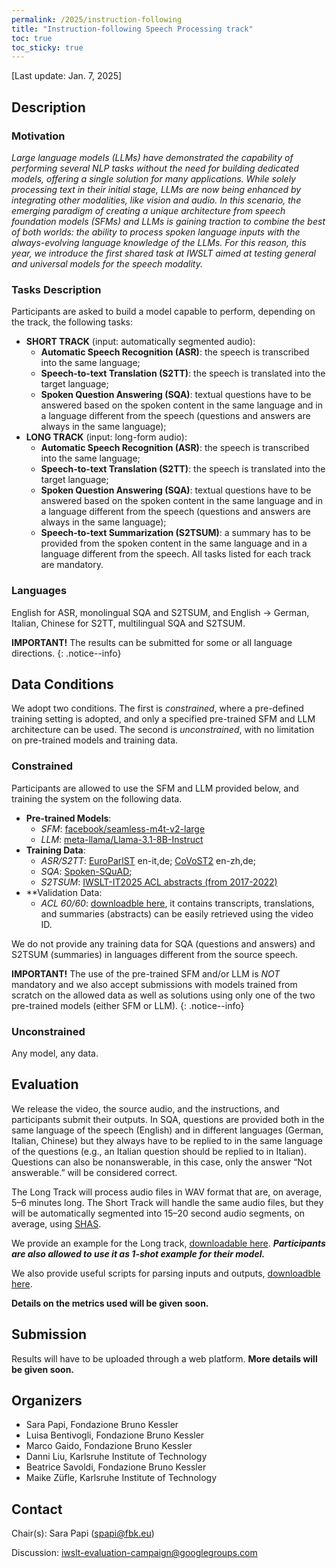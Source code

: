 ```yaml
---
permalink: /2025/instruction-following
title: "Instruction-following Speech Processing track"
toc: true
toc_sticky: true
---
```


[Last update: Jan. 7, 2025]

## Description

<!-- Description the task, the languages, and the type of data -->
### Motivation
*Large language models (LLMs) have demonstrated the capability of performing several NLP tasks without the need for building 
dedicated models, offering a single solution for many applications.
While solely processing text in their initial stage, LLMs are now being enhanced by integrating 
other modalities, like vision and audio. 
In this scenario, the emerging paradigm of creating a unique architecture from speech foundation models (SFMs) and LLMs 
is gaining traction to combine the best of both worlds: the ability to process spoken language inputs with the 
always-evolving language knowledge of the LLMs. 
For this reason, this year, we introduce the first shared task at IWSLT aimed at testing general and universal models 
for the speech modality.*

### Tasks Description
Participants are asked to build a model capable to perform, depending on the track, the following tasks:
* **SHORT TRACK** (input: automatically segmented audio):
    * **Automatic Speech Recognition (ASR)**: the speech is transcribed into the same language;
    * **Speech-to-text Translation (S2TT)**: the speech is translated into the target language;
    * **Spoken Question Answering (SQA)**: textual questions have to be answered based on the spoken content in the same language and in a language different from the speech (questions and answers are always in the same language);
* **LONG TRACK** (input: long-form audio): 
    * **Automatic Speech Recognition (ASR)**: the speech is transcribed into the same language;
    * **Speech-to-text Translation (S2TT)**: the speech is translated into the target language;
    * **Spoken Question Answering (SQA)**: textual questions have to be answered based on the spoken content in the same language and in a language different from the speech (questions and answers are always in the same language);
    * **Speech-to-text Summarization (S2TSUM)**: a summary has to be provided from the spoken content in the same language and in a language different from the speech.
All tasks listed for each track are mandatory.

### Languages
English for ASR, monolingual SQA and S2TSUM, and English -> German, Italian, Chinese for S2TT, multilingual SQA and S2TSUM.

**IMPORTANT!** The results can be submitted for some or all language directions.
{: .notice--info}

## Data Conditions
<!-- Details description of the data and links to download -->

We adopt two conditions. The first is *constrained*, where a pre-defined training setting is adopted, and only a specified pre-trained SFM and LLM architecture can be used. The second is *unconstrained*, with no limitation on pre-trained models and training data.

### Constrained
Participants are allowed to use the SFM and LLM provided below, and training the system on the following data.
* **Pre-trained Models**:
    * *SFM*: [facebook/seamless-m4t-v2-large](https://huggingface.co/facebook/seamless-m4t-v2-large)
    * *LLM*: [meta-llama/Llama-3.1-8B-Instruct](https://huggingface.co/meta-llama/Llama-3.1-8B-Instruct)
* **Training Data**:
    * *ASR/S2TT*: [EuroParlST](https://www.mllp.upv.es/europarl-st/) en-it,de; [CoVoST2](https://github.com/facebookresearch/covost) en-zh,de;
    * *SQA*: [Spoken-SQuAD](https://github.com/Chia-Hsuan-Lee/Spoken-SQuAD);
    * *S2TSUM*: [IWSLT-IT2025 ACL abstracts (from 2017-2022)](https://huggingface.co/datasets/maikezu/abstract-gen-acl-17-22)
* **Validation Data:
    * *ACL 60/60*: [downloadble here](https://aclanthology.org/attachments/2023.iwslt-1.2.dataset.zip), it contains transcripts, translations, and summaries (abstracts) can be easily retrieved using the video ID.
 
We do not provide any training data for SQA (questions and answers) and S2TSUM (summaries) in languages different from the source speech.

**IMPORTANT!** The use of the pre-trained SFM and/or LLM is *NOT* mandatory and we also accept submissions with models trained from scratch on the allowed data as well as solutions using only one of the two pre-trained models (either SFM or LLM).
{: .notice--info}

### Unconstrained 
Any model, any data.

## Evaluation
<!-- Description of metrics used for evaluation, what the official ranking is based on, links to evaluation scripts -->

We release the video, the source audio, and the instructions, and participants submit their outputs. 
In SQA, questions are provided both in the same language of the speech (English) and in different languages (German, Italian, Chinese) but they always have to be replied to in the same language of the questions (e.g., an Italian question should be replied to in Italian). Questions can also be nonanswerable, in this case, only the answer “Not answerable.” will be considered correct.

The Long Track will process audio files in WAV format that are, on average, 5–6 minutes long. The Short Track will handle the same audio files, but they will be automatically segmented into 15–20 second audio segments, on average, using [SHAS](https://github.com/mt-upc/SHAS).

We provide an example for the Long track, [downloadable here](https://drive.google.com/file/d/1qhej5_Irx_PC1H_IpPDSbOVdLBzZiH8g/view?usp=sharing). ***Participants are also allowed to use it as 1-shot example for their model.***

We also provide useful scripts for parsing inputs and outputs, [downloadble here](https://drive.google.com/file/d/1o0fZ4uC3WbnZ9CVjB2uFoextkI_xTt9v/view?usp=sharing).

**Details on the metrics used will be given soon.**

## Submission

<!-- Description of expected submission format and submission instructions -->

Results will have to be uploaded through a web platform. **More details will be given soon.**


## Organizers

<!-- List of organizers' names and affiliations -->
* Sara Papi, Fondazione Bruno Kessler
* Luisa Bentivogli, Fondazione Bruno Kessler
* Marco Gaido, Fondazione Bruno Kessler
* Danni Liu, Karlsruhe Institute of Technology
* Beatrice Savoldi, Fondazione Bruno Kessler
* Maike Züfle, Karlsruhe Institute of Technology

## Contact

<!-- Add chair(s) and their contact info, as well as standard google group -->
Chair(s): Sara Papi (<spapi@fbk.eu>)

Discussion: <iwslt-evaluation-campaign@googlegroups.com>

